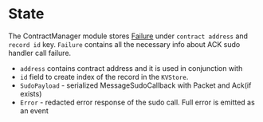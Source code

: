 # State

The ContractManager module stores [Failure](https://github.com/neutron-org/neutron/blob/v2.0.0/proto/neutron/contractmanager/failure.proto#L11) under `contract address` and `record id` key.
`Failure` contains all the necessary info about ACK sudo handler call failure.

- `address` contains contract address and it is used in conjunction with  
- `id` field to create index of the record in the `KVStore`.
- `SudoPayload` - serialized MessageSudoCallback with Packet and Ack(if exists)
- `Error` - redacted error response of the sudo call. Full error is emitted as an event
